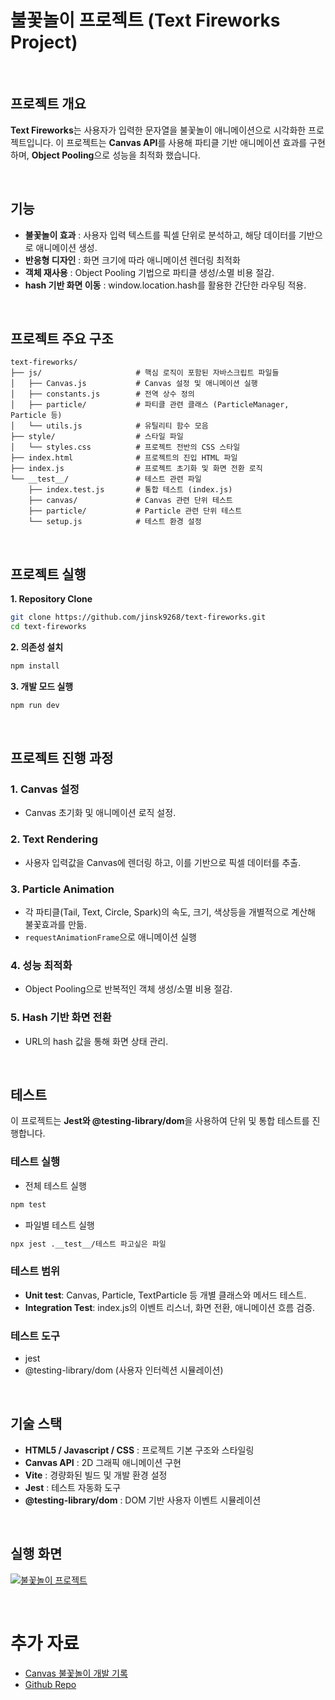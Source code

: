 # 불꽃놀이 프로젝트 (Text Fireworks Project)

<br/>

## 프로젝트 개요

**Text Fireworks**는 사용자가 입력한 문자열을 불꽃놀이 애니메이션으로 시각화한 프로젝트입니다.
이 프로젝트는 **Canvas API**를 사용해 파티클 기반 애니메이션 효과를 구현하며, **Object Pooling**으로 성능을 최적화 했습니다.

<br/>

## 기능

-   **불꽃놀이 효과** : 사용자 입력 텍스트를 픽셀 단위로 분석하고, 해당 데이터를 기반으로 애니메이션 생성.
-   **반응형 디자인** : 화면 크기에 따라 애니메이션 렌더링 최적화
-   **객체 재사용** : Object Pooling 기법으로 파티클 생성/소멸 비용 절감.
-   **hash 기반 화면 이동** : window.location.hash를 활용한 간단한 라우팅 적용.

<br/>

## 프로젝트 주요 구조

```plaintext
text-fireworks/
├── js/                     # 핵심 로직이 포함된 자바스크립트 파일들
│   ├── Canvas.js           # Canvas 설정 및 애니메이션 실행
│   ├── constants.js        # 전역 상수 정의
│   ├── particle/           # 파티클 관련 클래스 (ParticleManager, Particle 등)
│   └── utils.js            # 유틸리티 함수 모음
├── style/                  # 스타일 파일
│   └── styles.css          # 프로젝트 전반의 CSS 스타일
├── index.html              # 프로젝트의 진입 HTML 파일
├── index.js                # 프로젝트 초기화 및 화면 전환 로직
└── __test__/               # 테스트 관련 파일
    ├── index.test.js       # 통합 테스트 (index.js)
    ├── canvas/             # Canvas 관련 단위 테스트
    ├── particle/           # Particle 관련 단위 테스트
    └── setup.js            # 테스트 환경 설정
```

<br/>

## 프로젝트 실행

**1. Repository Clone**

```bash
git clone https://github.com/jinsk9268/text-fireworks.git
cd text-fireworks
```

**2. 의존성 설치**

```bash
npm install
```

**3. 개발 모드 실행**

```bash
npm run dev
```

<br/>

## 프로젝트 진행 과정

### 1. Canvas 설정

-   Canvas 초기화 및 애니메이션 로직 설정.

### 2. Text Rendering

-   사용자 입력값을 Canvas에 렌더링 하고, 이를 기반으로 픽셀 데이터를 추출.

### 3. Particle Animation

-   각 파티클(Tail, Text, Circle, Spark)의 속도, 크기, 색상등을 개별적으로 계산해 불꽃효과를 만듦.
-   `requestAnimationFrame`으로 애니메이션 실행

### 4. 성능 최적화

-   Object Pooling으로 반복적인 객체 생성/소멸 비용 절감.

### 5. Hash 기반 화면 전환

-   URL의 hash 값을 통해 화면 상태 관리.

<br/>

## 테스트

이 프로젝트는 **Jest와 @testing-library/dom**을 사용하여 단위 및 통합 테스트를 진행합니다.

### 테스트 실행

-   전체 테스트 실행

```bash
npm test
```

-   파일별 테스트 실행

```bash
npx jest .__test__/테스트 파고싶은 파일
```

### 테스트 범위

-   **Unit test**: Canvas, Particle, TextParticle 등 개별 클래스와 메서드 테스트.
-   **Integration Test**: index.js의 이벤트 리스너, 화면 전환, 애니메이션 흐름 검증.

### 테스트 도구

-   jest
-   @testing-library/dom (사용자 인터렉션 시뮬레이션)

<br/>

## 기술 스택

-   **HTML5 / Javascript / CSS** : 프로젝트 기본 구조와 스타일링
-   **Canvas API** : 2D 그래픽 애니메이션 구현
-   **Vite** : 경량화된 빌드 및 개발 환경 설정
-   **Jest** : 테스트 자동화 도구
-   **@testing-library/dom** : DOM 기반 사용자 이벤트 시뮬레이션

<br/>

## 실행 화면

[![불꽃놀이 프로젝트](http://img.youtube.com/vi/-gArj-_4Ek8/0.jpg)](https://youtu.be/-gArj-_4Ek8)

<br/>

# 추가 자료

-   [Canvas 불꽃놀이 개발 기록](https://jinsk-joy.tistory.com/category/Canvas/%EB%B6%88%EA%BD%83%EB%86%80%EC%9D%B4%20%ED%94%84%EB%A1%9C%EC%A0%9D%ED%8A%B8?page=6)
-   [Github Repo](https://github.com/jinsk9268/text-fireworks)

